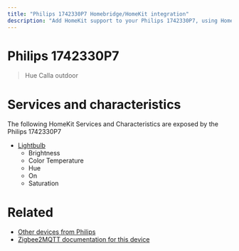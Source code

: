 ```yaml
---
title: "Philips 1742330P7 Homebridge/HomeKit integration"
description: "Add HomeKit support to your Philips 1742330P7, using Homebridge, Zigbee2MQTT and homebridge-z2m."
---
```

<!---
This file has been GENERATED using src/docgen/docgen.ts
DO NOT EDIT THIS FILE MANUALLY!
-->
# Philips 1742330P7
> Hue Calla outdoor


# Services and characteristics
The following HomeKit Services and Characteristics are exposed by
the Philips 1742330P7

* [Lightbulb](../../light.md)
  * Brightness
  * Color Temperature
  * Hue
  * On
  * Saturation


# Related
* [Other devices from Philips](../index.md#philips)
* [Zigbee2MQTT documentation for this device](https://www.zigbee2mqtt.io/devices/1742330P7.html)